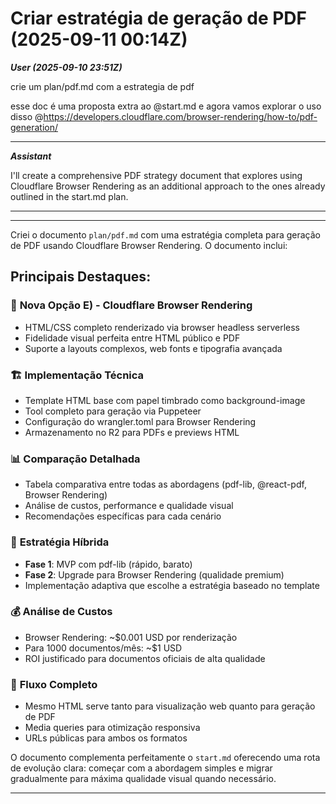 <!-- Generated by SpecStory -->

# Criar estratégia de geração de PDF (2025-09-11 00:14Z)

_**User (2025-09-10 23:51Z)**_

crie um plan/pdf.md com a estrategia de pdf

esse doc é uma proposta extra ao @start.md e agora vamos explorar o uso disso @https://developers.cloudflare.com/browser-rendering/how-to/pdf-generation/ 

---

_**Assistant**_

I'll create a comprehensive PDF strategy document that explores using Cloudflare Browser Rendering as an additional approach to the ones already outlined in the start.md plan.

---



---

Criei o documento `plan/pdf.md` com uma estratégia completa para geração de PDF usando Cloudflare Browser Rendering. O documento inclui:

## Principais Destaques:

### 🎯 **Nova Opção E) - Cloudflare Browser Rendering**
- HTML/CSS completo renderizado via browser headless serverless
- Fidelidade visual perfeita entre HTML público e PDF
- Suporte a layouts complexos, web fonts e tipografia avançada

### 🏗️ **Implementação Técnica**
- Template HTML base com papel timbrado como background-image
- Tool completo para geração via Puppeteer
- Configuração do wrangler.toml para Browser Rendering
- Armazenamento no R2 para PDFs e previews HTML

### 📊 **Comparação Detalhada**
- Tabela comparativa entre todas as abordagens (pdf-lib, @react-pdf, Browser Rendering)
- Análise de custos, performance e qualidade visual
- Recomendações específicas para cada cenário

### 🚀 **Estratégia Híbrida**
- **Fase 1**: MVP com pdf-lib (rápido, barato)
- **Fase 2**: Upgrade para Browser Rendering (qualidade premium)
- Implementação adaptiva que escolhe a estratégia baseado no template

### 💰 **Análise de Custos**
- Browser Rendering: ~$0.001 USD por renderização
- Para 1000 documentos/mês: ~$1 USD
- ROI justificado para documentos oficiais de alta qualidade

### 🔄 **Fluxo Completo**
- Mesmo HTML serve tanto para visualização web quanto para geração de PDF
- Media queries para otimização responsiva
- URLs públicas para ambos os formatos

O documento complementa perfeitamente o `start.md` oferecendo uma rota de evolução clara: começar com a abordagem simples e migrar gradualmente para máxima qualidade visual quando necessário.

---

